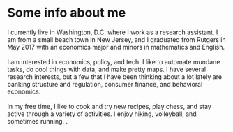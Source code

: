 
<div class="blurb">
	<h1>Some info about me</h1>
	<p>I currently live in Washington, D.C. where I work as a research assistant. I am from a small beach town in New Jersey, and I graduated from Rutgers in May 2017 with an economics major and minors in mathematics and English. 
	<br />
	<br />	
       I am interested in economics, policy, and tech. I like to automate mundane tasks, do cool things with data, and make pretty maps. I have several research interests, but a few that I have been thinking about a lot lately are banking structure and regulation, consumer finance, and behavioral economics.
	<br />
	<br />
In my free time, I like to cook and try new recipes, play chess, and stay active through a variety of activities. I enjoy hiking, volleyball, and sometimes running. .</p>
</div><!-- /.blurb -->
